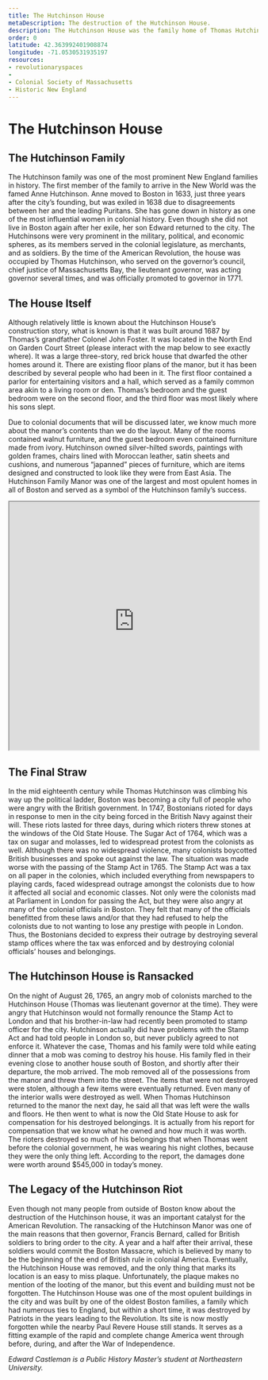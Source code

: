 ```yaml
---
title: The Hutchinson House
metaDescription: The destruction of the Hutchinson House.
description: The Hutchinson House was the family home of Thomas Hutchinson. Hutchinson served as the Chief Justince, Lieutenant Governor, then Governor of the Massahcusetts Bay Colony. A decade before the American Revolution officially began, the Hutchinson home was ransacked by rioters who were angry over the Stamp Act of 1765, which served as a sign of the troubles to come.
order: 0
latitude: 42.363992401908874 
longitude: -71.0530531935197
resources: 
- revolutionaryspaces
- 
- Colonial Society of Massachusetts
- Historic New England
---
```


# The Hutchinson House #

## The Hutchinson Family ## 

The Hutchinson family was one of the most prominent New England families in history. The first member of the family to arrive in the New World was the famed Anne Hutchinson. Anne moved to Boston in 1633, just three years after the city’s founding, but was exiled in 1638 due to disagreements between her and the leading Puritans. She has gone down in history as one of the most influential women in colonial history. Even though she did not live in Boston again after her exile, her son Edward returned to the city. The Hutchinsons were very prominent in the military, political, and economic spheres, as its members served in the colonial legislature, as merchants, and as soldiers. By the time of the American Revolution, the house was occupied by Thomas Hutchinson, who served on the governor’s council, chief justice of Massachusetts Bay, the lieutenant governor, was acting governor several times, and was officially promoted to governor in 1771.   

<zoomable-image type="static-external" src="https://bpldcassets.blob.core.windows.net/derivatives/metadata/commonwealth-oai:4742bn573/image_thumbnail_300.jpg" alt="A portrait of Thomas Hutchinson when he was thirty." caption="Thomas Hutchinson in 1741."></zoomable-image>

## The House Itself ##

Although relatively little is known about the Hutchinson House’s construction story, what is known is that it was built around 1687 by Thomas’s grandfather Colonel John Foster. It was located in the North End on Garden Court Street (please interact with the map below to see exactly where). It was a large three-story, red brick house that dwarfed the other homes around it. There are existing floor plans of the manor, but it has been described by several people who had been in it. The first floor contained a parlor for entertaining visitors and a hall, which served as a family common area akin to a living room or den. Thomas’s bedroom and the guest bedroom were on the second floor, and the third floor was most likely where his sons slept. 

Due to colonial documents that will be discussed later, we know much more about the manor’s contents than we do the layout. Many of the rooms contained walnut furniture, and the guest bedroom even contained furniture made from ivory. Hutchinson owned silver-hilted swords, paintings with golden frames, chairs lined with Moroccan leather, satin sheets and cushions, and numerous “japanned” pieces of furniture, which are items designed and constructed to look like they were from East Asia. The Hutchinson Family Manor was one of the largest and most opulent homes in all of Boston and served as a symbol of the Hutchinson family’s success.

<iframe src="https://garrettdashnelson.github.io/panel-truck-shell/#hutchinson.json" width="100%" height="500">
</iframe>

<zoomable-image type="static-external" src="https://bpldcassets.blob.core.windows.net/derivatives/metadata/commonwealth-oai:t722jj59j/image_thumbnail_300.jpg" alt="Engraving of the Hutchinson House" caption="This is a mid-nineteenth century engraving of the Hutchinson House. The text underneath describes the home and its destruction by Patriots before the Revolution."></zoomable-image>

## The Final Straw ##

In the mid eighteenth century while Thomas Hutchinson was climbing his way up the political ladder, Boston was becoming a city full of people who were angry with the British government. In 1747, Bostonians rioted for days in response to men in the city being forced in the British Navy against their will. These riots lasted for three days, during which rioters threw stones at the windows of the Old State House. The Sugar Act of 1764, which was a tax on sugar and molasses, led to widespread protest from the colonists as well. Although there was no widespread violence, many colonists boycotted British businesses and spoke out against the law. The situation was made worse with the passing of the Stamp Act in 1765. The Stamp Act was a tax on all paper in the colonies, which included everything from newspapers to playing cards, faced widespread outrage amongst the colonists due to how it affected all social and economic classes. Not only were the colonists mad at Parliament in London for passing the Act, but they were also angry at many of the colonial officials in Boston. They felt that many of the officials benefitted from these laws and/or that they had refused to help the colonists due to not wanting to lose any prestige with people in London. Thus, the Bostonians decided to express their outrage by destroying several stamp offices where the tax was enforced and by destroying colonial officials’ houses and belongings. 

## The Hutchinson House is Ransacked ##

On the night of August 26, 1765, an angry mob of colonists marched to the Hutchinson House (Thomas was lieutenant governor at the time). They were angry that Hutchinson would not formally renounce the Stamp Act to London and that his brother-in-law had recently been promoted to stamp officer for the city. Hutchinson actually did have problems with the Stamp Act and had told people in London so, but never publicly agreed to not enforce it. Whatever the case, Thomas and his family were told while eating dinner that a mob was coming to destroy his house. His family fled in their evening close to another house south of Boston, and shortly after their departure, the mob arrived. The mob removed all of the possessions from the manor and threw them into the street. The items that were not destroyed were stolen, although a few items were eventually returned. Even many of the interior walls were destroyed as well. When Thomas Hutchinson returned to the manor the next day, he said all that was left were the walls and floors. He then went to what is now the Old State House to ask for compensation for his destroyed belongings. It is actually from his report for compensation that we know what he owned and how much it was worth. The rioters destroyed so much of his belongings that when Thomas went before the colonial government, he was wearing his night clothes, because they were the only thing left. According to the report, the damages done were worth around $545,000 in today’s money. 

<zoomable-image type="https://www.colonialsociety.org/sites/default/files/csm-volume88/csm-bostonfurniture-fig0801.jpg" alt="A drawing of the destruction of the Hutchinson House. Men are burning furniture in the street while others are throwing more furniture out of the windows." caption="A mid-nineteenth century engraving of the destruction of the Hutchinson House. Courtesy of the Colonial Society of Massachusetts."></zoomable-image>

## The Legacy of the Hutchinson Riot ##

Even though not many people from outside of Boston know about the destruction of the Hutchinson house, it was an important catalyst for the American Revolution. The ransacking of the Hutchinson Manor was one of the main reasons that then governor, Francis Bernard, called for British soldiers to bring order to the city. A year and a half after their arrival, these soldiers would commit the Boston Massacre, which is believed by many to be the beginning of the end of British rule in colonial America. Eventually, the Hutchinson House was removed, and the only thing that marks its location is an easy to miss plaque. Unfortunately, the plaque makes no mention of the looting of the manor, but this event and building must not be forgotten. The Hutchinson House was one of the most opulent buildings in the city and was built by one of the oldest Boston families, a family which had numerous ties to England, but within a short time, it was destroyed by Patriots in the years leading to the Revolution. Its site is now mostly forgotten while the nearby Paul Revere House still stands. It serves as a fitting example of the rapid and complete change America went through before, during, and after the War of Independence. 

<zoomable-image type="https://bpldcassets.blob.core.windows.net/derivatives/images/commonwealth:kw52mx31v/image_access_800.jpg" alt="A dark plaque against a brick building. It reads Here Stood the Mansion of Governor Thomas Hutchinson. Built About 1687." caption="The plaque that marks the site of the Hutchinson House."></zoomable-image>




*Edward Castleman is a Public History Master’s student at Northeastern University.*
